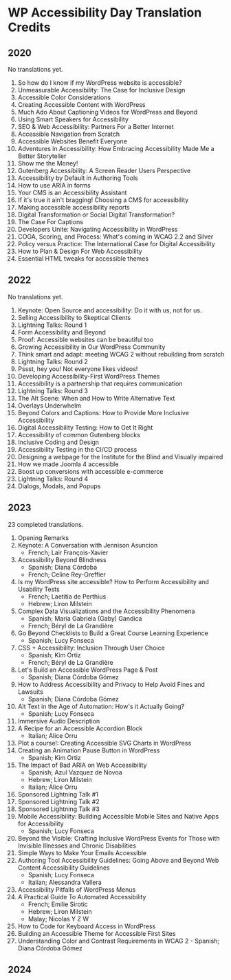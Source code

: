 # WP Accessibility Day Translation Credits

## 2020

No translations yet.

1. So how do I know if my WordPress website is accessible?
1. Unmeasurable Accessibility: The Case for Inclusive Design
1. Accessible Color Considerations
1. Creating Accessible Content with WordPress
1. Much Ado About Captioning Videos for WordPress and Beyond
1. Using Smart Speakers for Accessibility
1. SEO & Web Accessibility: Partners For a Better Internet
1. Accessible Navigation from Scratch
1. Accessible Websites Benefit Everyone
1. Adventures in Accessibility: How Embracing Accessibility Made Me a Better Storyteller
1. Show me the Money!
1. Gutenberg Accessibility: A Screen Reader Users Perspective
1. Accessibility by Default in Authoring Tools
1. How to use ARIA in forms
1. Your CMS is an Accessibility Assistant
1. If it's true it ain't bragging! Choosing a CMS for accessibility
1. Making accessible accessibility reports
1. Digital Transformation or Social Digital Transformation?
1. The Case For Captions
1. Developers Unite: Navigating Accessibility in WordPress
1. COGA, Scoring, and Process: What's coming in WCAG 2.2 and Silver
1. Policy versus Practice: The International Case for Digital Accessibility
1. How to Plan & Design For Web Accessibility
1. Essential HTML tweaks for accessible themes

## 2022

No translations yet.

1. Keynote: Open Source and accessibility: Do it with us, not for us.
1. Selling Accessibility to Skeptical Clients
1. Lightning Talks: Round 1
1. Form Accessibility and Beyond
1. Proof: Accessible websites can be beautiful too
1. Growing Accessibility in Our WordPress Community
1. Think smart and adapt: meeting WCAG 2 without rebuilding from scratch
1. Lightning Talks: Round 2
1. Pssst, hey you! Not everyone likes videos!
1. Developing Accessibility-First WordPress Themes
1. Accessibility is a partnership that requires communication
1. Lightning Talks: Round 3
1. The Alt Scene: When and How to Write Alternative Text
1. Overlays Underwhelm
1. Beyond Colors and Captions: How to Provide More Inclusive Accessibility
1. Digital Accessibility Testing: How to Get It Right
1. Accessibility of common Gutenberg blocks
1. Inclusive Coding and Design
1. Accessibility Testing in the CI/CD process
1. Designing a webpage for the Institute for the Blind and Visually impaired
1. How we made Joomla 4 accessible
1. Boost up conversions with accessible e-commerce
1. Lightning Talks: Round 4
1. Dialogs, Modals, and Popups

## 2023

23 completed translations.

1. Opening Remarks
2. Keynote: A Conversation with Jennison Asuncion
   	- French; Lair François-Xavier
3. Accessibility Beyond Blindness
	- Spanish; Diana Córdoba
	- French; Celine Rey-Greffier
4. Is my WordPress site accessible? How to Perform Accessibility and Usability Tests
   	- French; Laetitia de Perthius
   	- Hebrew; Liron Milstein
5. Complex Data Visualizations and the Accessibility Phenomena
	- Spanish; Maria Gabriela (Gaby) Gandica
	- French; Béryl de La Grandière
6. Go Beyond Checklists to Build a Great Course Learning Experience
   	- Spanish; Lucy Fonseca
7. CSS + Accessibility: Inclusion Through User Choice
   	- Spanish; Kim Ortiz
   	- French; Béryl de La Grandière
8. Let's Build an Accessible WordPress Page & Post
   	- Spanish; Diana Córdoba Gómez
9. How to Address Accessibility and Privacy to Help Avoid Fines and Lawsuits
   	- Spanish; Diana Córdoba Gómez
10. Alt Text in the Age of Automation: How's it Actually Going?
   	- Spanish; Lucy Fonseca
11. Immersive Audio Description
12. A Recipe for an Accessible Accordion Block
	- Italian; Alice Orru
13. Plot a course!: Creating Accessible SVG Charts in WordPress
14. Creating an Animation Pause Button in WordPress
	- Spanish; Kim Ortiz
15. The Impact of Bad ARIA on Web Accessibility
	- Spanish; Azul Vazquez de Novoa
	- Hebrew; Liron Milstein
	- Italian; Alice Orru
15. Sponsored Lightning Talk #1
15. Sponsored Lightning Talk #2
15. Sponsored Lightning Talk #3
16. Mobile Accessibility: Building Accessible Mobile Sites and Native Apps for Accessibility
	- Spanish; Lucy Fonseca
17. Beyond the Visible: Crafting Inclusive WordPress Events for Those with Invisible Illnesses and Chronic Disabilities
18. Simple Ways to Make Your Emails Accessible
19. Authoring Tool Accessibility Guidelines: Going Above and Beyond Web Content Accessibility Guidelines
	- Spanish; Lucy Fonseca
	- Italian; Alessandra Vallera
20. Accessibility Pitfalls of WordPress Menus
21. A Practical Guide To Automated Accessibility
	- French; Emilie Sirotic
 	- Hebrew; Liron Milstein	
  	- Malay; Nicolas Y Z W
22. How to Code for Keyboard Access in WordPress
23. Building an Accessible Theme for Accessible First Sites
24. Understanding Color and Contrast Requirements in WCAG 2
    	- Spanish; Diana Córdoba Gómez

## 2024

